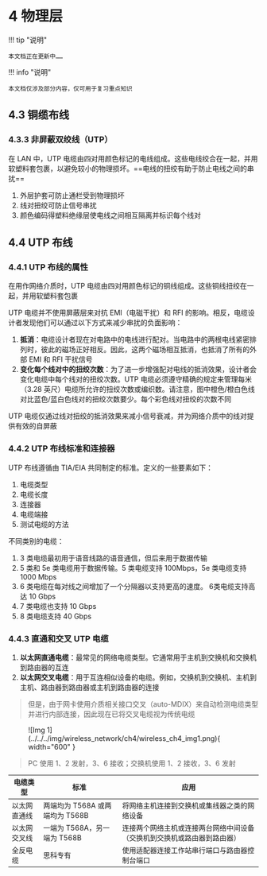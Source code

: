 # 4 物理层

!!! tip "说明"

    本文档正在更新中……

!!! info "说明"

    本文档仅涉及部分内容，仅可用于复习重点知识

## 4.3 铜缆布线

### 4.3.3 非屏蔽双绞线（UTP）

在 LAN 中，UTP 电缆由四对用颜色标记的电线组成。这些电线绞合在一起，并用软塑料套包裹，以避免较小的物理损坏。==电线的扭绞有助于防止电线之间的串扰==

1. 外层护套可防止通栏受到物理损坏
2. 线对扭绞可防止信号串扰
3. 颜色编码得塑料绝缘层使电线之间相互隔离并标识每个线对

## 4.4 UTP 布线

### 4.4.1 UTP 布线的属性

在用作网络介质时，UTP 电缆由四对用颜色标记的铜线组成。这些铜线扭绞在一起，并用软塑料套包裹

UTP 电缆并不使用屏蔽层来对抗 EMI（电磁干扰）和 RFI 的影响。相反，电缆设计者发现他们可以通过以下方式来减少串扰的负面影响：

1. **抵消**：电缆设计者现在对电路中的电线进行配对。当电路中的两根电线紧密排列时，彼此的磁场正好相反。因此，这两个磁场相互抵消，也抵消了所有的外部 EMI 和 RFI 干扰信号
2. **变化每个线对中的扭绞次数**：为了进一步增强配对电线的抵消效果，设计者会变化电缆中每个线对的扭绞次数。UTP 电缆必须遵守精确的规定来管理每米（3.28 英尺）电缆所允许的扭绞次数或编织数。请注意，图中橙色/橙白色线对比蓝色/蓝白色线对的扭绞次数要少。每个彩色线对扭绞的次数不同

UTP 电缆仅通过线对扭绞的抵消效果来减小信号衰减，并为网络介质中的线对提供有效的自屏蔽

### 4.4.2 UTP 布线标准和连接器

UTP 布线遵循由 TIA/EIA 共同制定的标准。定义的一些要素如下：

1. 电缆类型
2. 电缆长度
3. 连接器
4. 电缆端接
5. 测试电缆的方法

不同类别的电缆：

1. 3 类电缆最初用于语音线路的语音通信，但后来用于数据传输
2. 5 类和 5e 类电缆用于数据传输。5 类电缆支持 100Mbps，5e 类电缆支持 1000 Mbps
3. 6 类电缆在每对线之间增加了一个分隔器以支持更高的速度。 6类电缆支持高达 10 Gbps
4. 7 类电缆也支持 10 Gbps
5. 8 类电缆支持 40 Gbps

### 4.4.3 直通和交叉 UTP 电缆

1. **以太网直通电缆**：最常见的网络电缆类型。它通常用于主机到交换机和交换机到路由器的互连
2. **以太网交叉电缆**：用于互连相似设备的电缆。例如，交换机到交换机、主机到主机、路由器到路由器或主机到路由器的连接

> 但是，由于网卡使用介质相关接口交叉（auto-MDIX）来自动检测电缆类型并进行内部连接，因此现在已将交叉电缆视为传统电缆

<figure markdown="span">
  ![Img 1](../../../img/wireless_network/ch4/wireless_ch4_img1.png){ width="600" }
</figure>

> PC 使用 1、2 发射，3、6 接收；交换机使用 1、2 接收，3、6 发射

| 电缆类型 | 标准 | 应用 |
|---------|---------|---------|
| 以太网直通线 | 两端均为 T568A 或两端均为 T568B | 将网络主机连接到交换机或集线器之类的网络设备 |
| 以太网交叉线 | 一端为 T568A，另一端为 T568B | 连接两个网络主机或连接两台网络中间设备（交换机到交换机或路由器到路由器）|
| 全反电缆 | 思科专有 | 使用适配器连接工作站串行端口与路由器控制台端口 |
